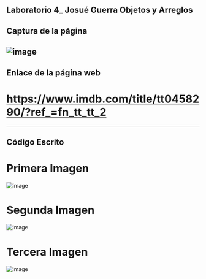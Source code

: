 ## Laboratorio 4_ Josué Guerra Objetos y Arreglos
## Captura de la página
![image](https://github.com/user-attachments/assets/6a745969-25dd-4a40-a9e6-0b1845f95c27)
 --------------------------------------------------------------------------------------- 
## Enlace de la página web
# https://www.imdb.com/title/tt0458290/?ref_=fn_tt_tt_2 

 --------------------------------------------------------------------------------------- 
## Código Escrito
# Primera Imagen
![image](https://github.com/user-attachments/assets/3b70aad5-9aa0-4349-8d53-d97dd7e68431)

# Segunda Imagen
![image](https://github.com/user-attachments/assets/8e3ca984-c5f1-4923-8628-be3f4bcd2441)

# Tercera Imagen 
![image](https://github.com/user-attachments/assets/9a33bfbf-8fba-4bab-bfa8-5b5b3702c87f)


